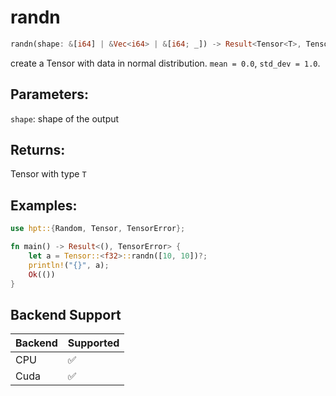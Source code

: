 # randn
```rust
randn(shape: &[i64] | &Vec<i64> | &[i64; _]) -> Result<Tensor<T>, TensorError>
```
create a Tensor with data in normal distribution. `mean = 0.0`, `std_dev = 1.0`.
## Parameters:
`shape`: shape of the output
## Returns:
Tensor with type `T`
## Examples:
```rust
use hpt::{Random, Tensor, TensorError};

fn main() -> Result<(), TensorError> {
    let a = Tensor::<f32>::randn([10, 10])?;
    println!("{}", a);
    Ok(())
}
```
## Backend Support
| Backend | Supported |
|---------|-----------|
| CPU     | ✅         |
| Cuda    | ✅        |